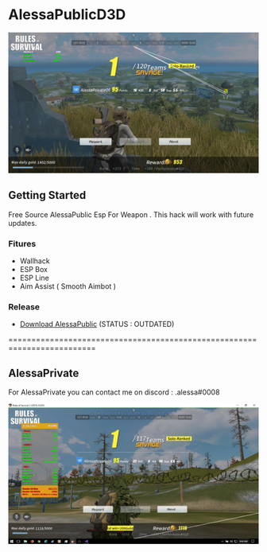 # AlessaPublicD3D

![screenshot](https://github.com/alessa0008/AlessaPublicD3D/blob/master/alessapublic.png)

## Getting Started
Free Source AlessaPublic Esp For Weapon . This hack will work with future updates.

### Fitures
* Wallhack
* ESP Box
* ESP Line
* Aim Assist ( Smooth Aimbot )

### Release
* [Download AlessaPublic](https://bit.ly/2H6X2YT) (STATUS : OUTDATED)

=========================================================================

## AlessaPrivate
For AlessaPrivate you can contact me on discord : .alessa#0008

![screenshot](https://github.com/alessa0008/AlessaPublicD3D/blob/master/alessaprivate.png)

